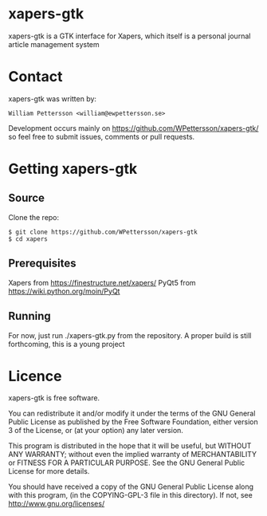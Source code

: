 xapers-gtk 
===================================================


xapers-gtk is a GTK interface for Xapers, which itself is a personal journal article management system

Contact
=======

xapers-gtk was written by:

    William Pettersson <william@ewpettersson.se>

Development occurs mainly on https://github.com/WPettersson/xapers-gtk/ so feel free to submit issues, comments or pull requests.


Getting xapers-gtk
==============

Source
------

Clone the repo:

    $ git clone https://github.com/WPettersson/xapers-gtk
    $ cd xapers

Prerequisites
-------------

Xapers from https://finestructure.net/xapers/
PyQt5 from https://wiki.python.org/moin/PyQt

Running
-------

For now, just run ./xapers-gtk.py from the repository. A proper build is still
forthcoming, this is a young project


Licence
=======

xapers-gtk is free software.

You can redistribute it and/or modify it under the terms of the GNU
General Public License as published by the Free Software Foundation,
either version 3 of the License, or (at your option) any later
version.

This program is distributed in the hope that it will be useful, but
WITHOUT ANY WARRANTY; without even the implied warranty of
MERCHANTABILITY or FITNESS FOR A PARTICULAR PURPOSE.  See the GNU
General Public License for more details.

You should have received a copy of the GNU General Public License
along with this program, (in the COPYING-GPL-3 file in this
directory). If not, see http://www.gnu.org/licenses/ 
